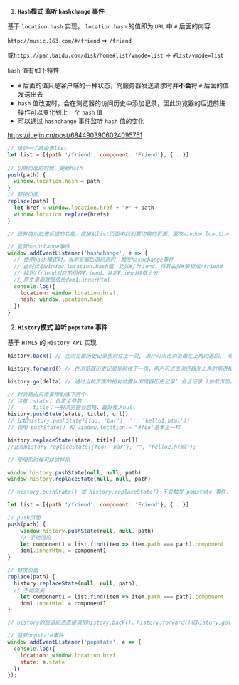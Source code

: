 1. **`Hash`模式    监听 `hashchange` 事件**

基于 `location.hash` 实现， `location.hash` 的值即为 `URL` 中 `#` 后面的内容

`http://music.163.com/#/friend`             =>  `/friend`

或`https://pan.baidu.com/disk/home#list/vmode=list`            =>  `#list/vmode=list`

 `hash` 值有如下特性

*  `#` 后面的值只是客户端的一种状态，向服务器发送请求时并**不会**将 `#` 后面的值发送出去
*  `hash` 值改变时，会在浏览器的访问历史中添加记录，因此浏览器的后退前进操作可以变化到上一个 `hash` 值
* 可以通过 `hashchange` 事件监听 `hash` 值的变化

https://juejin.cn/post/6844903906024095751

```js
// 维护一个路由表list
let list = [{path:'/friend', component: 'Friend'}, {...}]
                                                  
// 切换页面的时候，更新hash
push(path) {
  window.location.hash = path
}
// 替换页面
replace(path) {
  let href = window.location.href + '#' + path
  window.location.replace(hrefs)
}

// 还有类似前进后退的功能，直接从list页面中找到要切换的页面，更改window.loaction就行了

// 监听hashchange事件
window.addEventListener('hashchange', e => {
  // 使用hash模式时，当浏览器后退前进时，触发hashchange事件
  // 此时读取window.location.hash值，比如#/friend，将其去掉#解析成/friend
  // 找到/friend对应的组件Friend，并将Friend挂载上去
  // 原生里面就赋值给dom1.innerHtml
  console.log({
    location: window.location.href,
    hash: window.location.hash
  })
}
```



2. **`History`模式    监听 `popstate` 事件**

基于 `HTML5` 的 `History API` 实现

```js
history.back() // 在浏览器历史记录里前往上一页, 用户可点击浏览器左上角的返回。 等价于 history.go(-1)

history.forward() // 在浏览器历史记录里前往下一页，用户可点击浏览器左上角的前进按钮。 等价于 history.go(1)

history.go(delta) // 通过当前页面的相对位置从浏览器历史记录( 会话记录 )加载页面。比如：参数为-2的时候为后退2页，参数为2的时候为前进2页

// 封装路由只需要用到底下两个
// 注意：state: 自定义参数
//      title：一般浏览器会忽略，最好传入null
history.pushState(state, title[, url])
// 比如history.pushState({foo: 'bar'}, '', 'hello1.html'])
// 调用 pushState() 和 window.location = "#foo"基本上一样

history.replaceState(state, title[, url])
//比如history.replaceState({foo: 'bar'}, "", "hello2.html");

```



```js
// 使用的时候可以这样用

window.history.pushState(null, null, path)
window.history.replaceState(null, null, path)

// history.pushState() 或 history.replaceState() 不会触发 popstate 事件，这时我们需要手动触发页面渲染
```



```js
let list = [{path:'/friend', component: 'Friend'}, {...}]

// push页面
push(path) {
	window.history.pushState(null, null, path)
	// 手动渲染
	let component1 = list.find(item => item.path === path).component
	dom1.innerHtml = component1
}

// 替换页面
replace(path) {
  history.replaceState(null, null, path);
  // 手动渲染
	let component1 = list.find(item => item.path === path).component
	dom1.innerHtml = component1
}

// history的后退前进直接调用history.back()，history.forward()和history.go(delta)这三个api即可

// 监听popstate事件
window.addEventListener('popstate', e => {
  console.log({
    location: window.location.href,
    state: e.state
  })
});

```

